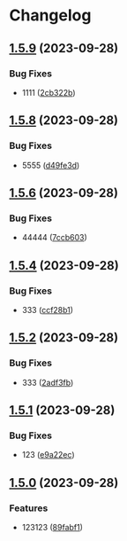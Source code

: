 # Changelog

## [1.5.9](https://github.com/StepanMatula/hcv/compare/v1.5.8...v1.5.9) (2023-09-28)


### Bug Fixes

* 1111 ([2cb322b](https://github.com/StepanMatula/hcv/commit/2cb322b82fbc879d65de603ccddc9f7ef1b1a3ac))

## [1.5.8](https://github.com/StepanMatula/hcv/compare/v1.5.7...v1.5.8) (2023-09-28)


### Bug Fixes

* 5555 ([d49fe3d](https://github.com/StepanMatula/hcv/commit/d49fe3dc7d0b91f809ab02d750fe3f5bea850fbc))

## [1.5.6](https://github.com/StepanMatula/hcv/compare/v1.5.5...v1.5.6) (2023-09-28)


### Bug Fixes

* 44444 ([7ccb603](https://github.com/StepanMatula/hcv/commit/7ccb603dd66137120a1dde9659dd2bdc30d04784))

## [1.5.4](https://github.com/StepanMatula/hcv/compare/v1.5.3...v1.5.4) (2023-09-28)


### Bug Fixes

* 333 ([ccf28b1](https://github.com/StepanMatula/hcv/commit/ccf28b191a3886c0f915f0e603b223e9986166cd))

## [1.5.2](https://github.com/StepanMatula/hcv/compare/v1.5.1...v1.5.2) (2023-09-28)


### Bug Fixes

* 333 ([2adf3fb](https://github.com/StepanMatula/hcv/commit/2adf3fb857c3596026fcd4129d06cf3edfa4df45))

## [1.5.1](https://github.com/StepanMatula/hcv/compare/v1.5.0...v1.5.1) (2023-09-28)


### Bug Fixes

* 123 ([e9a22ec](https://github.com/StepanMatula/hcv/commit/e9a22ec6f36842d078dc67b2c570454548c7c698))

## [1.5.0](https://github.com/StepanMatula/hcv/compare/1.4.2...v1.5.0) (2023-09-28)


### Features

* 123123 ([89fabf1](https://github.com/StepanMatula/hcv/commit/89fabf1360758de6d075d447f013f02e3e23f8da))
